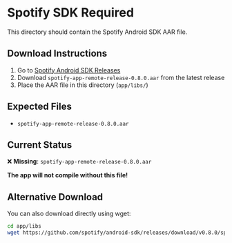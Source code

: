 # Spotify SDK Required

This directory should contain the Spotify Android SDK AAR file.

## Download Instructions

1. Go to [Spotify Android SDK Releases](https://github.com/spotify/android-sdk/releases)
2. Download `spotify-app-remote-release-0.8.0.aar` from the latest release
3. Place the AAR file in this directory (`app/libs/`)

## Expected Files

- `spotify-app-remote-release-0.8.0.aar`

## Current Status

❌ **Missing**: `spotify-app-remote-release-0.8.0.aar`

**The app will not compile without this file!**

## Alternative Download

You can also download directly using wget:

```bash
cd app/libs
wget https://github.com/spotify/android-sdk/releases/download/v0.8.0/spotify-app-remote-release-0.8.0.aar
```